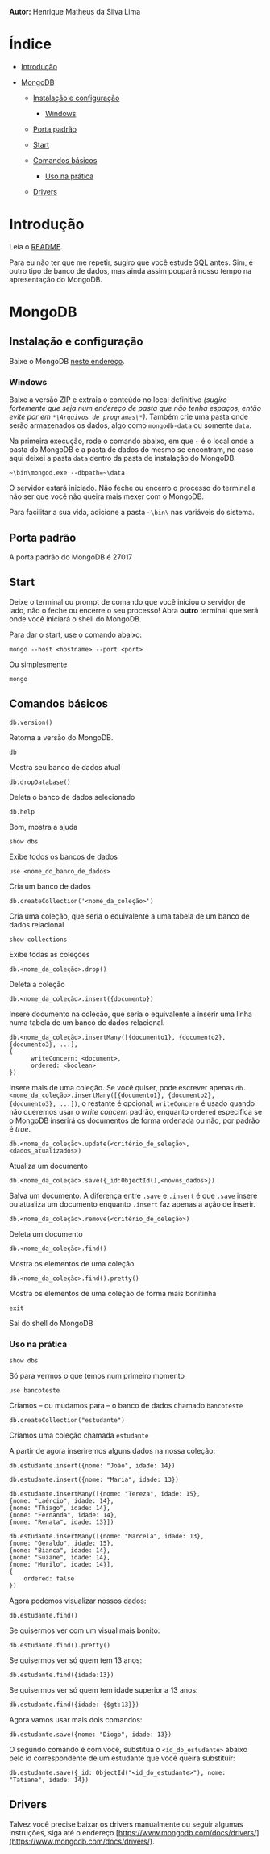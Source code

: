 **Autor:** Henrique Matheus da Silva Lima

# Índice

* [Introdução](#intro)

* [MongoDB](#mongodb)

	* [Instalação e configuração](#mongodb_installconf)

		* [Windows](#mongodb_installconf_win)

	* [Porta padrão](#mongodb_port)

	* [Start](#mongodb_start)

	* [Comandos básicos](#mongodb_basic)

		* [Uso na prática](#mongodb_basic_test)

	* [Drivers](#mongodb_drivers)

# Introdução<span id="intro"></span>

Leia o [README](README.md).

Para eu não ter que me repetir, sugiro que você estude [SQL](SQL.md) antes. Sim, é outro tipo de banco de dados, mas ainda assim poupará nosso tempo na apresentação do MongoDB.

# MongoDB<span id="mongodb"></span>

## Instalação e configuração<span id="mongodb_installconf"></span>

Baixe o MongoDB [neste endereço](https://www.mongodb.com/try/download/community).

### Windows<span id="mongodb_installconf_win"></span>

Baixe a versão ZIP e extraia o conteúdo no local definitivo *(sugiro fortemente que seja num endereço de pasta que não tenha espaços, então evite por em `*\Arquivos de programas\*`)*. Também crie uma pasta onde serão armazenados os dados, algo como `mongodb-data` ou somente `data`.

Na primeira execução, rode o comando abaixo, em que `~` é o local onde a pasta do MongoDB e a pasta de dados do mesmo se encontram, no caso aqui deixei a pasta `data` dentro da pasta de instalação do MongoDB.

    ~\bin\mongod.exe --dbpath=~\data

O servidor estará iniciado. Não feche ou encerro o processo do terminal a não ser que você não queira mais mexer com o MongoDB.

Para facilitar a sua vida, adicione a pasta `~\bin\` nas variáveis do sistema.

## Porta padrão<span id="mongodb_port"></span>

A porta padrão do MongoDB é 27017

## Start<span id="mongodb_start"></span>

Deixe o terminal ou prompt de comando que você iniciou o servidor de lado, não o feche ou encerre o seu processo! Abra **outro** terminal que será onde você iniciará o shell do MongoDB.

Para dar o start, use o comando abaixo:

    mongo --host <hostname> --port <port>

Ou simplesmente

    mongo

## Comandos básicos<span id="mongodb_basic"></span>

    db.version()

Retorna a versão do MongoDB.

    db

Mostra seu banco de dados atual

    db.dropDatabase()

Deleta o banco de dados selecionado

    db.help

Bom, mostra a ajuda

    show dbs

Exibe todos os bancos de dados

    use <nome_do_banco_de_dados>

Cria um banco de dados

    db.createCollection('<nome_da_coleção>')

Cria uma coleção, que seria o equivalente a uma tabela de um banco de dados relacional

    show collections

Exibe todas as coleções

    db.<nome_da_coleção>.drop()

Deleta a coleção

    db.<nome_da_coleção>.insert({documento})

Insere documento na coleção, que seria o equivalente a inserir uma linha numa tabela de um banco de dados relacional.

    db.<nome_da_coleção>.insertMany([{documento1}, {documento2}, {documento3}, ...],
    {
          writeConcern: <document>,
          ordered: <boolean>
    })

Insere mais de uma coleção. Se você quiser, pode escrever apenas `db.<nome_da_coleção>.insertMany([{documento1}, {documento2}, {documento3}, ...])`, o restante é opcional; `writeConcern` é usado quando não queremos usar o *write concern* padrão, enquanto `ordered` especifica se o MongoDB inserirá os documentos de forma ordenada ou não, por padrão é *true*.

    db.<nome_da_coleção>.update(<critério_de_seleção>, <dados_atualizados>)

Atualiza um documento

    db.<nome_da_coleção>.save({_id:ObjectId(),<novos_dados>})

Salva um documento. A diferença entre `.save` e `.insert` é que `.save` insere ou atualiza um documento enquanto `.insert` faz apenas a ação de inserir.

    db.<nome_da_coleção>.remove(<critério_de_deleção>)

Deleta um documento

    db.<nome_da_coleção>.find()

Mostra os elementos de uma coleção

    db.<nome_da_coleção>.find().pretty()

Mostra os elementos de uma coleção de forma mais bonitinha

    exit

Sai do shell do MongoDB

### Uso na prática<span id="mongodb_basic_test"></span>

    show dbs

Só para vermos o que temos num primeiro momento

    use bancoteste

Criamos – ou mudamos para – o banco de dados chamado `bancoteste`

    db.createCollection("estudante")

Criamos uma coleção chamada `estudante`

A partir de agora inseriremos alguns dados na nossa coleção:

    db.estudante.insert({nome: "João", idade: 14})

<span></span>

    db.estudante.insert({nome: "Maria", idade: 13})

<span></span>

    db.estudante.insertMany([{nome: "Tereza", idade: 15},
    {nome: "Laércio", idade: 14},
    {nome: "Thiago", idade: 14},
    {nome: "Fernanda", idade: 14},
    {nome: "Renata", idade: 13}])

<span></span>

    db.estudante.insertMany([{nome: "Marcela", idade: 13},
    {nome: "Geraldo", idade: 15},
    {nome: "Bianca", idade: 14},
    {nome: "Suzane", idade: 14},
    {nome: "Murilo", idade: 14}],
    {
        ordered: false
    })

<span></span>

Agora podemos visualizar nossos dados:

    db.estudante.find()

Se quisermos ver com um visual mais bonito:

    db.estudante.find().pretty()

Se quisermos ver só quem tem 13 anos:

    db.estudante.find({idade:13})

Se quisermos ver só quem tem idade superior a 13 anos:

    db.estudante.find({idade: {$gt:13}})

Agora vamos usar mais dois comandos:

    db.estudante.save({nome: "Diogo", idade: 13})

O segundo comando é com você, substitua o `<id_do_estudante>` abaixo pelo id correspondente de um estudante que você queira substituir:

    db.estudante.save({_id: ObjectId("<id_do_estudante>"), nome: "Tatiana", idade: 14})

## Drivers<span id="mongodb_drivers"></span>

Talvez você precise baixar os drivers manualmente ou seguir algumas instruções, siga até o endereço [https://www.mongodb.com/docs/drivers/](https://www.mongodb.com/docs/drivers/).